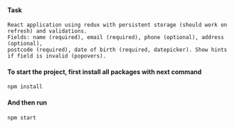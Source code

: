 #### Task 

    React application using redux with persistent storage (should work on refresh) and validations. 
    Fields: name (required), email (required), phone (optional), address (optional),
    postcode (required), date of birth (required, datepicker). Show hints if field is invalid (popovers).


#### To start the project, first install all packages with next command

    npm install
    
#### And then run 

    npm start
    
